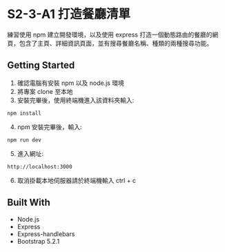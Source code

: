 # S2-3-A1 打造餐廳清單

練習使用 npm 建立開發環境，以及使用 express 打造一個動態路由的餐廳的網頁，包含了主頁、詳細資訊頁面，並有搜尋餐廳名稱、種類的兩種搜尋功能。

## Getting Started

1. 確認電腦有安裝 npm 以及 node.js 環境
2. 將專案 clone 至本地
3. 安裝完畢後，使用終端機進入該資料夾輸入:

```
npm install
```

4. npm 安裝完畢後，輸入:

```
npm run dev
```

5. 進入網址:

```
http://localhost:3000
```

6. 取消掛載本地伺服器請於終端機輸入 ctrl + c

## Built With

- Node.js
- Express
- Express-handlebars
- Bootstrap 5.2.1
